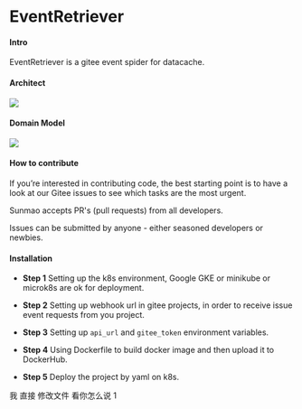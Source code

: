 <!-- 
    license隐藏！！！ 
-->
[//]: 会被注释掉
# EventRetriever

#### Intro
EventRetriever is a gitee event spider for datacache.

#### Architect
![](http://assets.processon.com/chart_image/6163e23e0791290cc7819291.png)

#### Domain Model
![](http://assets.processon.com/chart_image/616428d163768921fa176b05.png)

#### How to contribute
If you’re interested in contributing code, the best starting point is to have a look at our Gitee issues to see which tasks are the most urgent. 

Sunmao accepts PR's (pull requests) from all developers.

Issues can be submitted by anyone - either seasoned developers or newbies.

#### Installation

- **Step 1** Setting up the k8s environment, Google GKE or minikube or microk8s are ok for deployment.

- **Step 2** Setting up webhook url in gitee projects, in order to receive issue event requests from you project.

- **Step 3** Setting up `api_url` and `gitee_token` environment variables.

- **Step 4** Using Dockerfile to build docker image and then upload it to DockerHub.

- **Step 5** Deploy the project by yaml on k8s.

我 直接 修改文件  看你怎么说
1



